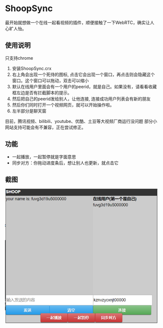 # ShoopSync

最开始就想做一个在线一起看视频的插件，顺便接触了一下WebRTC，确实让人心旷人怡。

## 使用说明
只支持chrome

1. 安装ShoopSync.crx
2. 右上角会出现一个死侍的图标, 点击它会出现一个窗口，再点击则会隐藏这个窗口。这个窗口可以拖动，双击可以缩小
3. 默认在线用户里面会有一个用户的peerid，就是自己。如果没有，请看看收藏框左边是否有拦截脚本的提示。
4. 然后把自己的peerid发给别人，让他连接, 连接成功用户列表会有新的朋友
5. 然后你们同时打开一个视频网页，就可以开始操作啦。
6. 左半部分是聊天窗

目前，腾讯视频、bilibili、youtube、优酷、土豆等大视频厂商运行没问题
部分小网站支持可能会有不兼容，正在尝试修正。

## 功能
* 一起播放，一起暂停就是字面意思
* 同步对方：你拖动进度条后，想让别人也更新，就点击它

## 截图
![](./images/ui1.png)